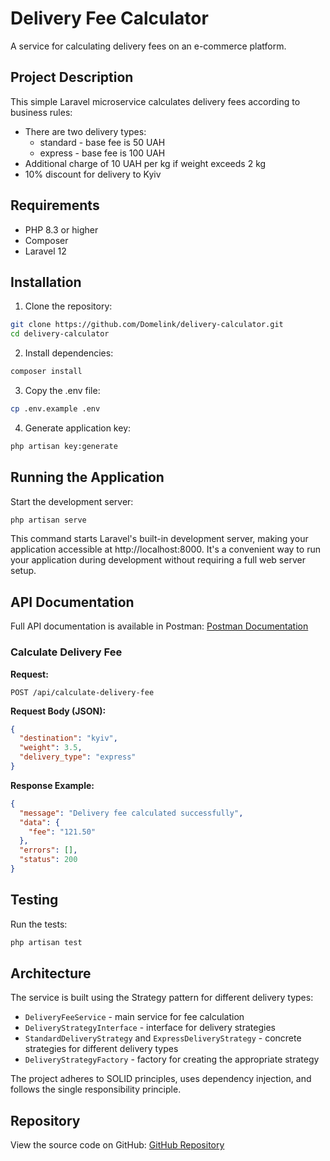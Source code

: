 # Delivery Fee Calculator

A service for calculating delivery fees on an e-commerce platform.

## Project Description

This simple Laravel microservice calculates delivery fees according to business rules:

- There are two delivery types:
  - standard - base fee is 50 UAH
  - express - base fee is 100 UAH
- Additional charge of 10 UAH per kg if weight exceeds 2 kg
- 10% discount for delivery to Kyiv

## Requirements

- PHP 8.3 or higher
- Composer
- Laravel 12

## Installation

1. Clone the repository:
```bash
git clone https://github.com/Domelink/delivery-calculator.git
cd delivery-calculator
```

2. Install dependencies:
```bash
composer install
```

3. Copy the .env file:
```bash
cp .env.example .env
```

4. Generate application key:
```bash
php artisan key:generate
```

## Running the Application

Start the development server:
```bash
php artisan serve
```

This command starts Laravel's built-in development server, making your application accessible at http://localhost:8000. It's a convenient way to run your application during development without requiring a full web server setup.

## API Documentation

Full API documentation is available in Postman:
[Postman Documentation](https://documenter.getpostman.com/view/34744987/2sB2ixkEBJ)

### Calculate Delivery Fee

**Request:**
```
POST /api/calculate-delivery-fee
```

**Request Body (JSON):**
```json
{
  "destination": "kyiv",
  "weight": 3.5,
  "delivery_type": "express"
}
```

**Response Example:**
```json
{
  "message": "Delivery fee calculated successfully",
  "data": {
    "fee": "121.50"
  },
  "errors": [],
  "status": 200
}
```

## Testing

Run the tests:
```bash
php artisan test
```

## Architecture

The service is built using the Strategy pattern for different delivery types:

- `DeliveryFeeService` - main service for fee calculation
- `DeliveryStrategyInterface` - interface for delivery strategies
- `StandardDeliveryStrategy` and `ExpressDeliveryStrategy` - concrete strategies for different delivery types
- `DeliveryStrategyFactory` - factory for creating the appropriate strategy

The project adheres to SOLID principles, uses dependency injection, and follows the single responsibility principle.

## Repository

View the source code on GitHub:
[GitHub Repository](https://github.com/Domelink/delivery-calculator.git)
